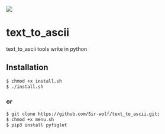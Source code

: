 ![](https://media1.tenor.com/images/713b07033bafac1f94737d5e85b42eb6/tenor.gif?itemid=17652052)
# text_to_ascii
text_to_ascii tools write in python
## Installation
```bash
$ chmod +x install.sh
$ ./install.sh
```
### or
```bash
$ git clone https://github.com/Sir-wolf/text_to_ascii.git;
$ chmod +x menu.sh
$ pip3 install pyfiglet 
```
